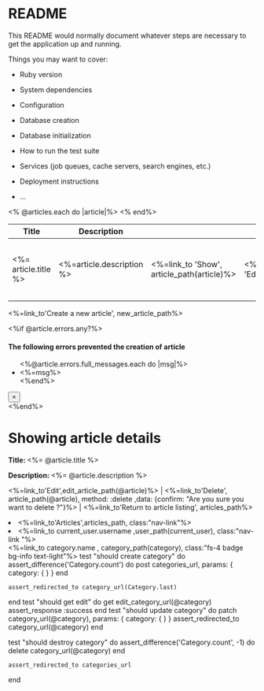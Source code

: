 # README

This README would normally document whatever steps are necessary to get the
application up and running.

Things you may want to cover:

* Ruby version

* System dependencies

* Configuration

* Database creation

* Database initialization

* How to run the test suite

* Services (job queues, cache servers, search engines, etc.)

* Deployment instructions

* ...
 <table>
    <thead>
      <tr>
        <th>Title</th>
        <th>Description</th>
        <th colspan = "3">Actions</th>
      </tr>
    </thead>
    <tbody><% @articles.each do |article|%>
        <tr>
          <td><%= article.title %></td>
          <td><%=article.description %></td>
          <td><%=link_to 'Show', article_path(article)%></td>
          <td><%= link_to 'Edit',edit_article_path(article)%></td>
          <td><%=link_to 'Delete', article_path(article), method: :delete, data: {confirm: "Are you sure you want to delete ?"}%></td>
        </tr>
        <% end%>
    </tbody>
  </table>
  <p>
  <%=link_to'Create a new article', new_article_path%>
  </p>
  <%if @article.errors.any?%>
  <div class="alert alert-danger alert-dismissible fade show" role="alert">
    <h4 class="alert-heading">The following errors prevented the creation of article</h4>
    <ul>
    <%@article.errors.full_messages.each do |msg|%>
        <li><%=msg%></li>
    <%end%>
   </ul>
    <button type="button" class="close" data-dismiss="alert" aria-label="Close">
       <span aria-hidden="true">&times;</span>
    </button>
 </div>
<%end%>
<h1>Showing article details </h1>
<p><strong>Title: </strong><%= @article.title %></p>
<p><strong>Description: </strong><%= @article.description %></p>
<p>
  <%=link_to'Edit',edit_article_path(@article)%> |
  <%=link_to'Delete', article_path(@article), method: :delete ,data: {confirm: "Are you sure you want to delete ?"}%> |
  <%=link_to'Return to article listing', articles_path%>
</p>
<li class="nav-item">
              <%=link_to'Articles',articles_path, class:"nav-link"%>
              </li>
               <li class="nav-item">
                  <%=link_to current_user.username ,user_path(current_user), class:"nav-link "%>
                 </li>
<%=link_to category.name , category_path(category), class:"fs-4 badge bg-info text-light"%>
  test "should create category" do
    assert_difference('Category.count') do
      post categories_url, params: { category: {  } }
    end

    assert_redirected_to category_url(Category.last)
  end
   test "should get edit" do
    get edit_category_url(@category)
    assert_response :success
  end
    test "should update category" do
    patch category_url(@category), params: { category: {  } }
    assert_redirected_to category_url(@category)
  end

  test "should destroy category" do
    assert_difference('Category.count', -1) do
      delete category_url(@category)
    end

    assert_redirected_to categories_url
  end